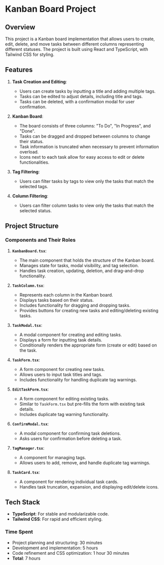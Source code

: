 # Kanban Board Project

## Overview

This project is a Kanban board implementation that allows users to create, edit, delete, and move tasks between different columns representing different statuses. The project is built using React and TypeScript, with Tailwind CSS for styling.

## Features

1. **Task Creation and Editing**:

   - Users can create tasks by inputting a title and adding multiple tags.
   - Tasks can be edited to adjust details, including title and tags.
   - Tasks can be deleted, with a confirmation modal for user confirmation.

2. **Kanban Board**:

   - The board consists of three columns: "To Do", "In Progress", and "Done".
   - Tasks can be dragged and dropped between columns to change their status.
   - Task information is truncated when necessary to prevent information overload.
   - Icons next to each task allow for easy access to edit or delete functionalities.

3. **Tag Filtering**:

   - Users can filter tasks by tags to view only the tasks that match the selected tags.

4. **Column Filtering**:

   - Users can filter column tasks to view only the tasks that match the selected status.

## Project Structure

### Components and Their Roles

1. **`KanbanBoard.tsx`**:
   - The main component that holds the structure of the Kanban board.
   - Manages state for tasks, modal visibility, and tag selection.
   - Handles task creation, updating, deletion, and drag-and-drop functionality.
2. **`TaskColumn.tsx`**:
   - Represents each column in the Kanban board.
   - Displays tasks based on their status.
   - Includes functionality for dragging and dropping tasks.
   - Provides buttons for creating new tasks and editing/deleting existing tasks.
3. **`TaskModal.tsx`**:

   - A modal component for creating and editing tasks.
   - Displays a form for inputting task details.
   - Conditionally renders the appropriate form (create or edit) based on the task.

4. **`TaskForm.tsx`**:

   - A form component for creating new tasks.
   - Allows users to input task titles and tags.
   - Includes functionality for handling duplicate tag warnings.

5. **`EditTaskForm.tsx`**:

   - A form component for editing existing tasks.
   - Similar to `TaskForm.tsx` but pre-fills the form with existing task details.
   - Includes duplicate tag warning functionality.

6. **`ConfirmModal.tsx`**:

   - A modal component for confirming task deletions.
   - Asks users for confirmation before deleting a task.

7. **`TagManager.tsx`**:

   - A component for managing tags.
   - Allows users to add, remove, and handle duplicate tag warnings.

8. **`TaskCard.tsx`**:
   - A component for rendering individual task cards.
   - Handles task truncation, expansion, and displaying edit/delete icons.

## Tech Stack

- **TypeScript**: For stable and modularizable code.
- **Tailwind CSS**: For rapid and efficient styling.

### Time Spent

- Project planning and structuring: 30 minutes
- Development and implementation: 5 hours
- Code refinement and CSS optimization: 1 hour 30 minutes
- **Total**: 7 hours
